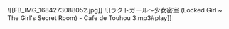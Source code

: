 ![[FB_IMG_1684273088052.jpg]]
![[ラクトガール～少女密室 (Locked Girl ~ The Girl's Secret Room) - Cafe de Touhou 3.mp3#play]]